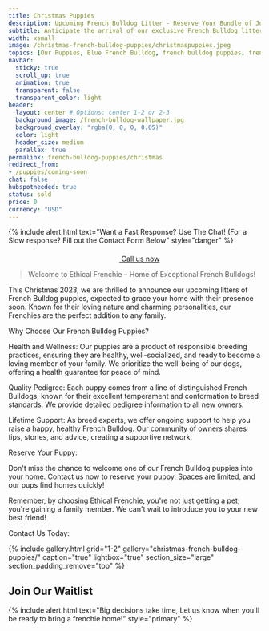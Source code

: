 ```yaml
---
title: Christmas Puppies
description: Upcoming French Bulldog Litter - Reserve Your Bundle of Joy Today!
subtitle: Anticipate the arrival of our exclusive French Bulldog litters this Christmas 2023. Reserve your playful, affectionate puppy now and join our family of happy pet owners.
width: xsmall
image: /christmas-french-bulldog-puppies/christmaspuppies.jpeg
topics: [Our Puppies, Blue French Bulldog, french bulldog puppies, french bulldog puppies for sale.]
navbar:
  sticky: true
  scroll_up: true
  animation: true
  transparent: false
  transparent_color: light
header:
  layout: center # Options: center 1-2 or 2-3
  background_image: /french-bulldog-wallpaper.jpg
  background_overlay: "rgba(0, 0, 0, 0.05)"
  color: light
  header_size: medium
  parallax: true
permalink: french-bulldog-puppies/christmas
redirect_from: 
- /puppies/coming-soon
chat: false
hubspotneeded: true
status: sold
price: 0
currency: "USD"
---
```

{% include alert.html text="Want a Fast Response? Use The Chat! (For a Slow response? Fill out the Contact Form Below" style="danger" %}


<center><a class="uk-button uk-button-danger uk-border-pill uk-button-xlarge my-border-rounded" href="tel:212-739-0182">
    <span data-uk-icon="phone" class="uk-icon">
        <svg width="20" height="20" viewBox="0 0 20 20" xmlns="http://www.w3.org/2000/svg"></svg>
    </span>
    Call us now
</a>
</center>


> Welcome to Ethical Frenchie – Home of Exceptional French Bulldogs!

This Christmas 2023, we are thrilled to announce our upcoming litters of French Bulldog puppies, expected to grace your home with their presence soon. Known for their loving nature and charming personalities, our Frenchies are the perfect addition to any family.

Why Choose Our French Bulldog Puppies?

Health and Wellness: Our puppies are a product of responsible breeding practices, ensuring they are healthy, well-socialized, and ready to become a loving member of your family. We prioritize the well-being of our dogs, offering a health guarantee for peace of mind.

Quality Pedigree: Each puppy comes from a line of distinguished French Bulldogs, known for their excellent temperament and conformation to breed standards. We provide detailed pedigree information to all new owners.

Lifetime Support: As breed experts, we offer ongoing support to help you raise a happy, healthy French Bulldog. Our community of owners shares tips, stories, and advice, creating a supportive network.

Reserve Your Puppy:

Don't miss the chance to welcome one of our French Bulldog puppies into your home. Contact us now to reserve your puppy. Spaces are limited, and our pups find homes quickly!

Remember, by choosing Ethical Frenchie, you're not just getting a pet; you're gaining a family member. We can't wait to introduce you to your new best friend!

Contact Us Today:

{% include gallery.html 
	grid="1-2"
	gallery="christmas-french-bulldog-puppies/"
	caption="true"
	lightbox="true"
  section_size="large"
  section_padding_remove="top"
%}

## Join Our Waitlist
{% include alert.html text="Big decisions take time, Let us know when you'll be ready to bring a frenchie home!" style="primary" %}
<script charset="utf-8" type="text/javascript" src="//js.hsforms.net/forms/shell.js"></script>
<script>
  hbspt.forms.create({
	region: "na1",
	portalId: "5322352",
	formId: "e974b071-5f49-4a35-a671-ec03d8f360e4"
});
</script>




<script type="application/ld+json">
{
  "@context": "https://schema.org/",
  "@type": "Product",
  "name": "Christmas Puppies",
  "offers": {
    "@type": "Offer",
    "priceCurrency": "USD",
    "price": "0",
    "availability": "https://schema.org/SoldOut"
  }
}
</script>
